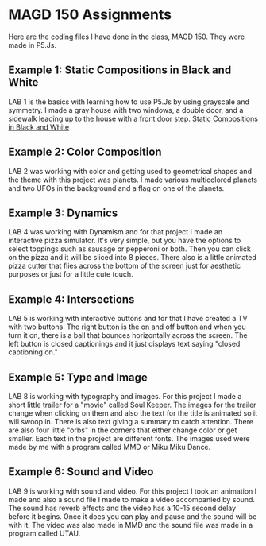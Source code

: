 # MAGD 150 Assignments 

Here are the coding files I have done in the class, MAGD 150. They were made in P5.Js.

## Example 1: Static Compositions in Black and White
LAB 1 is the basics with learning how to use P5.Js by using grayscale and symmetry. I made a gray house with two windows, a double door, and a sidewalk leading up to the house with a front door step. [Static Compositions in Black and White](https://github.com/grahamkg13/MAGD-150-Assignments/blob/gh-pages/s20magd150lab01_Graham/sketch.js)

## Example 2: Color Composition
LAB 2 was working with color and getting used to geometrical shapes and the theme with this project was planets. I made various multicolored planets and two UFOs in the background and a flag on one of the planets.

## Example 3: Dynamics
LAB 4 was working with Dynamism and for that project I made an interactive pizza simulator. It's very simple, but you have the options to select toppings such as sausage or pepperoni or both. Then you can click on the pizza and it will be sliced into 8 pieces. There also is a little animated pizza cutter that flies across the bottom of the screen just for aesthetic purposes or just for a little cute touch.

## Example 4: Intersections
LAB 5 is working with interactive buttons and for that I have created a TV with two buttons. The right button is the on and off button and when you turn it on, there is a ball that bounces horizontally across the screen. The left button is closed captionings and it just displays text saying "closed captioning on."

## Example 5: Type and Image
LAB 8 is working with typography and images. For this project I made a short little trailer for a "movie" called Soul Keeper. The images for the trailer change when clicking on them and also the text for the title is animated so it will swoop in. There is also text giving a summary to catch attention. There are also four little "orbs" in the corners that either change color or get smaller. Each text in the project are different fonts. The images used were made by me with a program called MMD or Miku Miku Dance.

## Example 6: Sound and Video
LAB 9 is working with sound and video. For this project I took an animation I made and also a sound file I made to make a video accompanied by sound. The sound has reverb effects and the video has a 10-15 second delay before it begins. Once it does you can play and pause and the sound will be with it. The video was also made in MMD and the sound file was made in a program called UTAU.
